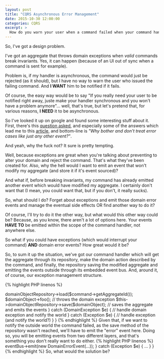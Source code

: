 ```yaml
---
layout: post
title: "CQRS Asynchronous Error Management"
date: 2015-10-30 12:00:00
categories: CQRS
excerpt: >
  How do you warn your user when a command failed when your command handler is async?
---
```

So, I've got a design problem.

I've got an aggregate that throws domain exceptions when *valid* commands break invariants. Yes, it can happen (because of an UI out of sync when a command is sent for example).

Problem is, if my handler is asynchronous, the command would just be rejected (as it should), but I have no way to warn the user who issued the failing command. And **I WANT** him to be notified if it fails.

Of course, the easy way would be to say "If you really need your user to be notified right away, juste make your handler synchronous and you won't have a problem anymore"... well, that's true, but let's pretend that, for various reasons, **I NEED** it to be asynchronous.

So I've looked it up on google and found some interesting stuff about it. First, there's this [question asked](https://groups.google.com/forum/#!topic/dddcqrs/Qd5afPyX6e8), and especially some of the answers which lead me to this [article](http://thinkbeforecoding.com/post/2009/12/10/Business-Errors-are-Just-Ordinary-Events), and bottom-line is *"Why bother and don't treat error cases like just any other event?"*.

And yeah, why the fuck not? It sure is pretty tempting.

Well, because exceptions are great when you're talking about preventing to alter your domain and reject the command. That's what they've been created for. Also, why the hell would I want to emit an event that won't modify my aggregate (and store it if it's event sourced)?

And what if, before breaking invariants, my command has already emitted another event which would have modified my aggregate. I certainly don't want that (I mean, you could want that, but if you don't, it really sucks).

So, what should I do? Forget about exceptions and emit those domain error events and manage the eventual side effects OR find another way to do it?

Of course, I'll try to do it the other way, but what would this other way could be? Because, as you know, there aren't a lot of options here. Your events **HAVE TO** be emitted within the scope of the command handler, not anywhere else.

So what if you could have exceptions (which would interrupt your command) **AND** domain error events? How great would it be?

So, to sum it up the situation, we've got our command handler which will get the aggregate through its repository, make the domain action described by the command, and finally, the repository saving the modified aggregate and emitting the events outside through its embedded event bus. And, around it, of course, our exception management structure.

{% highlight PHP linenos %}
<?php
public function handleFooCommand(FooCommand $command)
{
    try {
        $domainObject = $this->domainObjectRepository->load($command->getAggregateId());
        $domainObject->foo(); // throws the domain exception
        $this->domainObjectRepository->save($domainObject); // saves the aggregate and emits the events
    } catch (DomainException $e) {
        // handle domain exception and notify the world
    } catch (Exception $e) {
        // handle exception (and notify the world?)
    }
}
{% endhighlight %}

Given that, if we want to notify the outside world the command failed, as the save method of the repository wasn't reached, we'll have to emit the "error" event here. Doing so, you will be emitting events from two different layers, and that's something you don't really want to do either.

{% highlight PHP linenos %}
<?php
public function handleFooCommand(FooCommand $command)
{
    try {
        ...
    } catch (DomainException $e) {
        $this->eventBus->emit(new DomainErrorEvent(...));
    } catch (Exception $e) {
        ...
    }
}
{% endhighlight %}

So, what would the solution be?